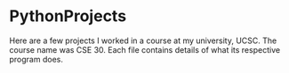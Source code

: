 # PythonProjects
Here are a few projects I worked in a course at my university, UCSC. The course name was CSE 30. Each file contains details of what its respective program does.
